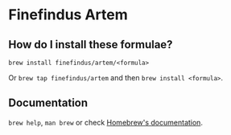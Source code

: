 # Finefindus Artem

## How do I install these formulae?

`brew install finefindus/artem/<formula>`

Or `brew tap finefindus/artem` and then `brew install <formula>`.

## Documentation

`brew help`, `man brew` or check [Homebrew's documentation](https://docs.brew.sh).

